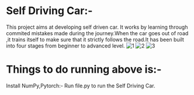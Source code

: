 # Self Driving Car:-
This project aims at developing self driven car. It works by learning through commited mistakes made during the journey.When the car goes out of road ,it trains itself to make sure that it strictly follows the road.It has been built into four stages from beginner to advanced level.
![1](https://user-images.githubusercontent.com/25868965/46374708-f9a8d280-c6ae-11e8-942a-4129b701be82.png)
![2](https://user-images.githubusercontent.com/25868965/46374709-fa416900-c6ae-11e8-92bd-72ee4ca23996.png)
![3](https://user-images.githubusercontent.com/25868965/46374711-fa416900-c6ae-11e8-8578-5e1086868413.png)

# Things to do running above is:-
Install NumPy,Pytorch:-
Run file.py to run the Self Driving Car.
